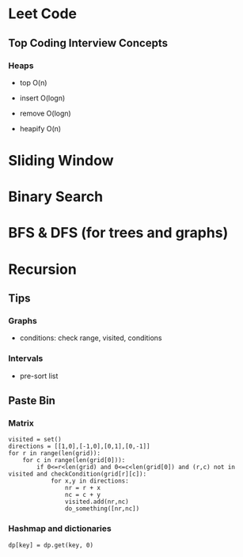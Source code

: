 # Leet Code

## Top Coding Interview Concepts

### Heaps

- top O(n)

- insert O(logn)

- remove O(logn)

- heapify O(n)

# Sliding Window

# Binary Search

# BFS & DFS (for trees and graphs)

# Recursion

## Tips

### Graphs

- conditions: check range, visited, conditions

### Intervals

- pre-sort list

## Paste Bin

### Matrix

```
visited = set()
directions = [[1,0],[-1,0],[0,1],[0,-1]]
for r in range(len(grid)):
	for c in range(len(grid[0])):
		if 0<=r<len(grid) and 0<=c<len(grid[0]) and (r,c) not in visited and checkCondition(grid[r][c]):
			for x,y in directions:
				nr = r + x
				nc = c + y
				visited.add(nr,nc)
				do_something([nr,nc])
```

### Hashmap and dictionaries

```
dp[key] = dp.get(key, 0)
```
